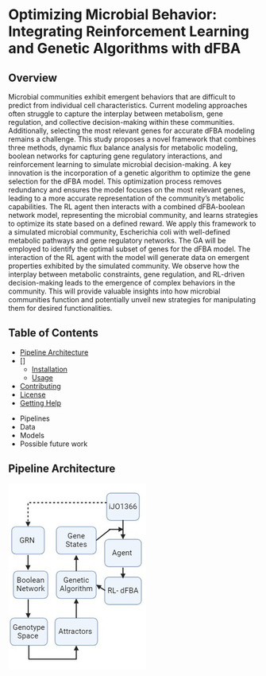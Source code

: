 # Optimizing Microbial Behavior: Integrating Reinforcement Learning and Genetic Algorithms with dFBA

## Overview
Microbial communities exhibit emergent behaviors that are difficult to predict
from individual cell characteristics. Current modeling approaches often struggle to capture the
interplay between metabolism, gene regulation, and collective decision-making within these
communities. Additionally, selecting the most relevant genes for accurate dFBA modeling
remains a challenge.
This study proposes a novel framework that combines three methods, dynamic flux balance
analysis for metabolic modeling, boolean networks for capturing gene regulatory interactions,
and reinforcement learning to simulate microbial decision-making. A key innovation is the
incorporation of a genetic algorithm to optimize the gene selection for the dFBA model. This
optimization process removes redundancy and ensures the model focuses on the most relevant
genes, leading to a more accurate representation of the community’s metabolic capabilities.
The RL agent then interacts with a combined dFBA-boolean network model, representing the
microbial community, and learns strategies to optimize its state based on a defined reward.
We apply this framework to a simulated microbial community, Escherichia coli with well-defined
metabolic pathways and gene regulatory networks. The GA will be employed to identify the
optimal subset of genes for the dFBA model. The interaction of the RL agent with the model will
generate data on emergent properties exhibited by the simulated community. We observe how the
interplay between metabolic constraints, gene regulation, and RL-driven decision-making leads
to the emergence of complex behaviors in the community. This will provide valuable insights
into how microbial communities function and potentially unveil new strategies for manipulating
them for desired functionalities.

## Table of Contents
* [Pipeline Architecture](#pipeline-architecture)
* []
    * [Installation](#installation)
    * [Usage](#usage)
* [Contributing](optional)
* [License](#license)
* [Getting Help](#getting-help)
- Pipelines
- Data
- Models
- Possible future work

## Pipeline Architecture
![The flowchart of the described module](https://github.com/anshul-2010/Computational-Systems-Biology/blob/main/images/display/Flowchart.jpg)
